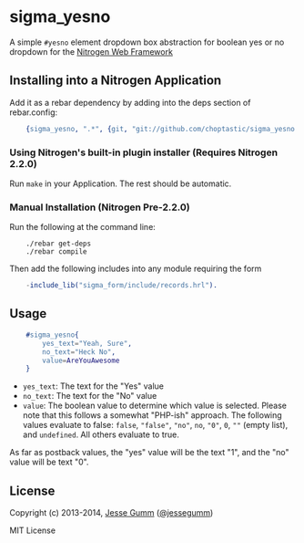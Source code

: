 # sigma_yesno

A simple `#yesno` element dropdown box abstraction for boolean yes or no
dropdown for the [Nitrogen Web Framework](http://nitrogenoproject.com)

## Installing into a Nitrogen Application

Add it as a rebar dependency by adding into the deps section of rebar.config:

```erlang
	{sigma_yesno, ".*", {git, "git://github.com/choptastic/sigma_yesno.git", {branch, master}}}
```

### Using Nitrogen's built-in plugin installer (Requires Nitrogen 2.2.0)

Run `make` in your Application. The rest should be automatic.

### Manual Installation (Nitrogen Pre-2.2.0)

Run the following at the command line:

```shell
	./rebar get-deps
	./rebar compile
```

Then add the following includes into any module requiring the form

```erlang
	-include_lib("sigma_form/include/records.hrl").
```

## Usage

```erlang
	#sigma_yesno{
		yes_text="Yeah, Sure",
		no_text="Heck No",
		value=AreYouAwesome
	}
```

+ `yes_text`: The text for the "Yes" value
+ `no_text`: The text for the "No" value
+ `value`: The boolean value to determine which value is selected. Please note
  that this follows a somewhat "PHP-ish" approach. The following values
  evaluate to false: `false`, `"false"`, `"no"`, `no`, `"0"`, `0`, `""`
  (empty list), and `undefined`.  All others evaluate to true.

As far as postback values, the "yes" value will be the text "1", and the "no"
value will be text "0".

## License

Copyright (c) 2013-2014, [Jesse Gumm](http://sigma-star.com/page/jesse)
([@jessegumm](http://twitter.com/jessegumm))

MIT License
